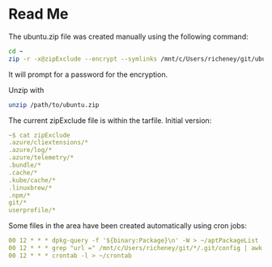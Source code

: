 # Read Me

The ubuntu.zip file was created manually using the following command:

```bash
cd ~
zip -r -x@zipExclude --encrypt --symlinks /mnt/c/Users/richeney/git/ubuntu/ubuntu.zip .
```

It will prompt for a password for the encryption.

Unzip with

```bash
unzip /path/to/ubuntu.zip
```

The current zipExclude file is within the tarfile.  Initial version:

```yaml
~$ cat zipExclude
.azure/cliextensions/*
.azure/log/*
.azure/telemetry/*
.bundle/*
.cache/*
.kube/cache/*
.linuxbrew/*
.npm/*
git/*
userprofile/*
```

Some files in the area have been created automatically using cron jobs:

```yaml
00 12 * * * dpkg-query -f '${binary:Package}\n' -W > ~/aptPackageList
00 12 * * * grep "url =" /mnt/c/Users/richeney/git/*/.git/config | awk '{print $NF}' | sort > ~/gitRepoList
00 12 * * * crontab -l > ~/crontab
```
